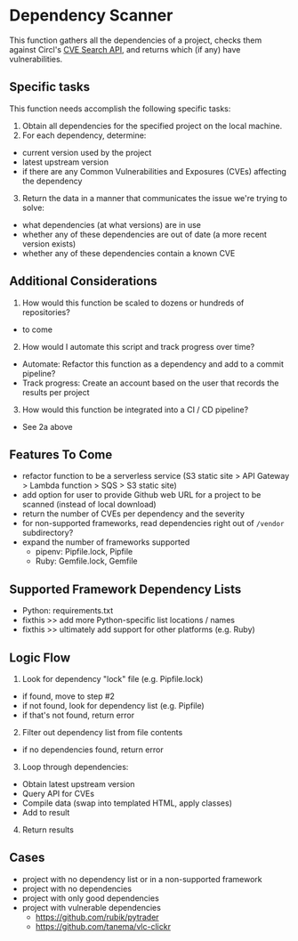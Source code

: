 Dependency Scanner
==================

This function gathers all the dependencies of a project, checks them against Circl's [CVE Search API](https://www.circl.lu/services/cve-search/#public-web-api-of-cve-search), and returns which (if any) have vulnerabilities.

Specific tasks
--------------

This function needs accomplish the following specific tasks:

 1. Obtain all dependencies for the specified project on the local machine.
 2. For each dependency, determine:
  * current version used by the project
  * latest upstream version
  * if there are any Common Vulnerabilities and Exposures (CVEs) affecting the dependency
 3. Return the data in a manner that communicates the issue we're trying to solve:
  * what dependencies (at what versions) are in use
  * whether any of these dependencies are out of date (a more recent version exists)
  * whether any of these dependencies contain a known CVE
  
Additional Considerations
-------------------------

 1. How would this function be scaled to dozens or hundreds of repositories?
  * to come
 2. How would I automate this script and track progress over time?
  * Automate: Refactor this function as a dependency and add to a commit pipeline?
  * Track progress: Create an account based on the user that records the results per project
 3. How would this function be integrated into a CI / CD pipeline?
  * See 2a above

Features To Come
----------------

 * refactor function to be a serverless service (S3 static site > API Gateway > Lambda function > SQS > S3 static site)
 * add option for user to provide Github web URL for a project to be scanned (instead of local download)
 * return the number of CVEs per dependency and the severity
 * for non-supported frameworks, read dependencies right out of `/vendor` subdirectory?
 * expand the number of frameworks supported
   * pipenv: Pipfile.lock, Pipfile
   * Ruby: Gemfile.lock, Gemfile

Supported Framework Dependency Lists
--------------------------

 * Python: requirements.txt
 * fixthis >> add more Python-specific list locations / names
 * fixthis >> ultimately add support for other platforms (e.g. Ruby)

Logic Flow
----------

 1. Look for dependency "lock" file (e.g. Pipfile.lock)
  * if found, move to step #2
  * if not found, look for dependency list (e.g. Pipfile)
  * if that's not found, return error
 2. Filter out dependency list from file contents
  * if no dependencies found, return error
 3. Loop through dependencies:
  * Obtain latest upstream version
  * Query API for CVEs
  * Compile data (swap into templated HTML, apply classes)
  * Add to result
 4. Return results
 
Cases
-----
 
 * project with no dependency list or in a non-supported framework
 * project with no dependencies
 * project with only good dependencies
 * project with vulnerable dependencies
   * https://github.com/rubik/pytrader
   * https://github.com/tanema/vlc-clickr